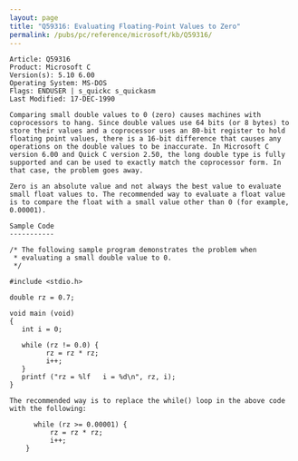 ```yaml
---
layout: page
title: "Q59316: Evaluating Floating-Point Values to Zero"
permalink: /pubs/pc/reference/microsoft/kb/Q59316/
---
```


	Article: Q59316
	Product: Microsoft C
	Version(s): 5.10 6.00
	Operating System: MS-DOS
	Flags: ENDUSER | s_quickc s_quickasm
	Last Modified: 17-DEC-1990
	
	Comparing small double values to 0 (zero) causes machines with
	coprocessors to hang. Since double values use 64 bits (or 8 bytes) to
	store their values and a coprocessor uses an 80-bit register to hold
	floating point values, there is a 16-bit difference that causes any
	operations on the double values to be inaccurate. In Microsoft C
	version 6.00 and Quick C version 2.50, the long double type is fully
	supported and can be used to exactly match the coprocessor form. In
	that case, the problem goes away.
	
	Zero is an absolute value and not always the best value to evaluate
	small float values to. The recommended way to evaluate a float value
	is to compare the float with a small value other than 0 (for example,
	0.00001).
	
	Sample Code
	-----------
	
	/* The following sample program demonstrates the problem when
	 * evaluating a small double value to 0.
	 */
	
	#include <stdio.h>
	
	double rz = 0.7;
	
	void main (void)
	{
	   int i = 0;
	
	   while (rz != 0.0) {
	         rz = rz * rz;
	         i++;
	   }
	   printf ("rz = %lf   i = %d\n", rz, i);
	}
	
	The recommended way is to replace the while() loop in the above code
	with the following:
	
	      while (rz >= 0.00001) {
	          rz = rz * rz;
	          i++;
	    }
